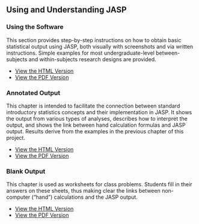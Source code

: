 ## Using and Understanding JASP

### Using the Software

This section provides step-by-step instructions on how to obtain basic statistical output using JASP, both visually with screenshots and via written instructions. Simple examples for most undergraduate-level between-subjects and within-subjects research designs are provided.

- [View the HTML Version](./using-software/)
- [View the PDF Version](./Sourcebook-JASP-UsingSoftware.pdf)

### Annotated Output

This chapter is intended to facilitate the connection between standard introductory statistics concepts and their implementation in JASP. It shows the output from various types of analyses, describes how to interpret the output, and shows the link between hand calculation formulas and JASP output. Results derive from the examples in the previous chapter of this project.

- [View the HTML Version](./annotated-output/)
- [View the PDF Version](./Sourcebook-JASP-AnnotatedOutput.pdf)

### Blank Output

This chapter is used as worksheets for class problems. Students fill in their answers on these sheets, thus making clear the links between non-computer (“hand”) calculations and the JASP output.

- [View the HTML Version](./blank-output/)
- [View the PDF Version](./Sourcebook-JASP-BlankOutput.pdf)
